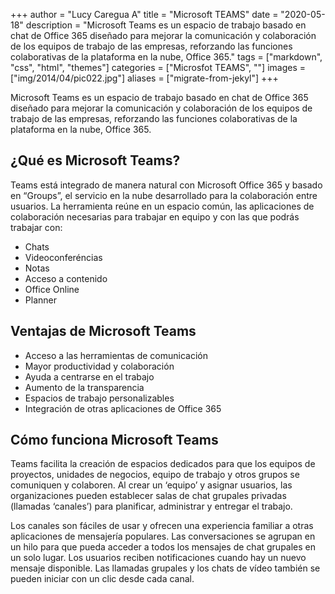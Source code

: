 +++
author = "Lucy Caregua A"
title = "Microsoft TEAMS"
date = "2020-05-18"
description = "Microsoft Teams es un espacio de trabajo basado en chat de Office 365 diseñado para mejorar la comunicación y colaboración de los equipos de trabajo de las empresas, reforzando las funciones colaborativas de la plataforma en la nube, Office 365."
tags = ["markdown", "css", "html", "themes"]
categories = ["Microsfot TEAMS", ""]
images  = ["img/2014/04/pic022.jpg"]
aliases = ["migrate-from-jekyl"]
+++

 Microsoft Teams es un espacio de trabajo basado en chat de Office 365 diseñado para mejorar la comunicación y colaboración de los equipos de trabajo de las empresas, reforzando las funciones colaborativas de la plataforma en la nube, Office 365.

## ¿Qué es Microsoft Teams?

Teams está integrado de manera natural con Microsoft Office 365 y basado en “Groups”, el servicio en la nube desarrollado para la colaboración entre usuarios. La herramienta reúne en un espacio común, las aplicaciones de colaboración necesarias para trabajar en equipo y con las que podrás trabajar con:

* Chats
* Videoconferéncias
* Notas
* Acceso a contenido
* Office Online
* Planner

## Ventajas de Microsoft Teams
* Acceso a las herramientas de comunicación
* Mayor productividad y colaboración
* Ayuda a centrarse en el trabajo
* Aumento de la transparencia
* Espacios de trabajo personalizables
* Integración de otras aplicaciones de Office 365

## Cómo funciona Microsoft Teams

Teams facilita la creación de espacios dedicados para que los equipos de proyectos, unidades de negocios, equipo de trabajo  y otros grupos se comuniquen y colaboren. Al crear un ‘equipo’ y asignar usuarios, las organizaciones pueden establecer salas de chat grupales privadas (llamadas ‘canales’) para planificar, administrar y entregar el trabajo.

Los canales son fáciles de usar y ofrecen una experiencia familiar a otras aplicaciones de mensajería populares. Las conversaciones se agrupan en un hilo para que pueda acceder a todos los mensajes de chat grupales en un solo lugar. Los usuarios reciben notificaciones cuando hay un nuevo mensaje disponible. Las llamadas grupales y los chats de vídeo también se pueden iniciar con un clic desde cada canal.
> 
> 

